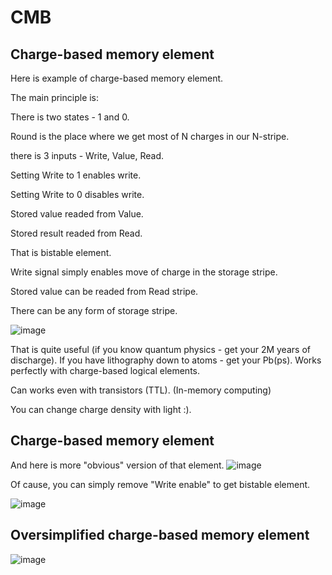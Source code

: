 # CMB
## Charge-based memory element

Here is example of charge-based memory element.

The main principle is:

There is two states - 1 and 0.

Round is the place where we get most of N charges in our N-stripe.

there is 3 inputs - Write, Value, Read.

Setting Write to 1 enables write.

Setting Write to 0 disables write.

Stored value readed from Value.

Stored result readed from Read.

That is bistable element.

Write signal simply enables move of charge in the storage stripe.

Stored value can be readed from Read stripe.

There can be any form of storage stripe.

![image](https://github.com/user-attachments/assets/df18c127-89b5-42c2-9f01-101def9cca59)

That is quite useful (if you know quantum physics - get your 2M years of discharge).
If you have lithography down to atoms - get your Pb(ps).
Works perfectly with charge-based logical elements. 

Can works even with transistors (TTL).
(In-memory computing)

You can change charge density with light :).

## Charge-based memory element

And here is more "obvious" version of that element.
![image](https://github.com/user-attachments/assets/8e2b16d8-e402-496c-97d4-d349ea3915cf)

Of cause, you can simply remove "Write enable" to get bistable element.

![image](https://github.com/user-attachments/assets/a2d73e83-5ae7-4392-a459-ad1d8c00be33)

## Oversimplified charge-based memory element

![image](https://github.com/user-attachments/assets/2808bf5a-4dab-4a41-96f4-5ebaa7d6ba7c)
